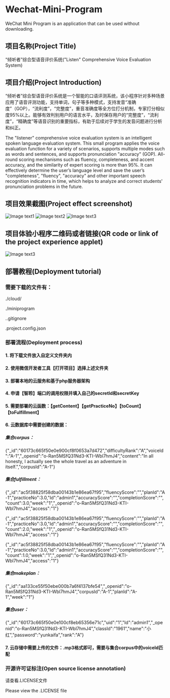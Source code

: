 # Wechat-Mini-Program
WeChat Mini Program is an application that can be used without downloading.

## 项目名称(Project Title)

“倾听者”综合型语音评价系统("Listen" Comprehensive Voice Evaluation System)

## 项目介绍(Project Introduction)

“倾听者”综合型语音评价系统是一个智能的口语评测系统，该小程序针对多种场景应用了语音评测功能，支持单词，句子等多种模式，支持发音“准确度”（GOP），“流利度”，“完整度”，重音准确度等全方位打分机制，专家打分相似度95%以上。能够有效判别用户的语言水平，及时保存用户的“完整度”，“流利度”，“精确度”等语音识别的重要指标，有助于后续对于学生的发音问题进行分析和纠正。

The "listener" comprehensive voice evaluation system is an intelligent spoken language evaluation system. This small program applies the voice evaluation function for a variety of scenarios, supports multiple modes such as words and sentences, and supports pronunciation "accuracy" (GOP). All-round scoring mechanisms such as fluency, completeness, and accent accuracy, and the similarity of expert scoring is more than 95%. It can effectively determine the user’s language level and save the user’s "completeness", "fluency", "accuracy" and other important speech recognition indicators in time, which helps to analyze and correct students' pronunciation problems in the future.

## 项目效果截图(Project effect screenshot)

![Image text1](https://raw.githubusercontent.com/CodeShockWave/Wechat-Mini-Program/master/img/imgshow1.png)
![Image text2](https://raw.githubusercontent.com/CodeShockWave/Wechat-Mini-Program/master/img/imgshow2.png)
![Image text3](https://raw.githubusercontent.com/CodeShockWave/Wechat-Mini-Program/master/img/imgshow3.png)

## 项目体验小程序二维码或者链接(QR code or link of the project experience applet)

![Image text3](https://raw.githubusercontent.com/CodeShockWave/Wechat-Mini-Program/master/img/imgshow4.png)

## 部署教程(Deployment tutorial)
### 需要下载的文件有：
./cloud/

./miniprogram

..gitignore

.project.config.json

### 部署流程(Deployment process)
#### 1. 将下载文件放入自定义文件夹内
#### 2. 使用微信开发者工具【打开项目】选择上述文件夹
#### 3. 部署本地的云服务和基于php服务器架构
#### 4. 申请【智聆】端口的调用权限并填入自己的secretId和secretKey
#### 5. 需要部署的云函数：【getContent】【getPracticeNo】【toCount】【toFulfillment】
#### 6. 云数据库中需要创建的数据：
##### 集合corpus：
{"_id":"60173c665f50e0e900cf8f0653a7d472","difficultyRank":"A","voiceId":"A-1","_openid":"o-Ran5MSfQ31Nd3-KTI-Wbl7hmJ4","content":"In all honesty, I actually see the whole travel as an adventure in itself.","corpusId":"A-1"}
##### 集合fulfillment：
{"_id":"ac5f38825f58dba00143b1e86ea67f95","fluencyScore":"","planId":"A-1","practiceNo":3.0,"Id":"admin1","accuracyScore":"","completionScore":"","count":3.0,"week":"1","_openid":"o-Ran5MSfQ31Nd3-KTI-Wbl7hmJ4","access":"1"}

{"_id":"ac5f38825f58dba00143b1e86ea67f95","fluencyScore":"","planId":"A-1","practiceNo":3.0,"Id":"admin1","accuracyScore":"","completionScore":"","count":2.0,"week":"1","_openid":"o-Ran5MSfQ31Nd3-KTI-Wbl7hmJ4","access":"1"}

{"_id":"ac5f38825f58dba00143b1e86ea67f95","fluencyScore":"","planId":"A-1","practiceNo":3.0,"Id":"admin1","accuracyScore":"","completionScore":"","count":1.0,"week":"1","_openid":"o-Ran5MSfQ31Nd3-KTI-Wbl7hmJ4","access":"1"}
##### 集合makeplan：
{"_id":"aa133ce55f50ebe000b7a6f4137bfe54","_openid":"o-Ran5MSfQ31Nd3-KTI-Wbl7hmJ4","corpusId":"A-1","planId":"A-1","week":"1"}
##### 集合user：
{"_id":"60173c665f50e0e100cf8eb65356e71c","uid":"1","Id":"admin1","_openid":"o-Ran5MSfQ31Nd3-KTI-Wbl7hmJ4","classId":"1961","name":"小红","password":"yunkaifa","rank":"A"}

#### 7. 云存储中需要上传的文件：.mp3格式即可，需要与集合corpus中的voiceId匹配

### 开源许可证标注(Open source license annotation)
请查看.LICENSE文件

Please view the .LICENSE file







